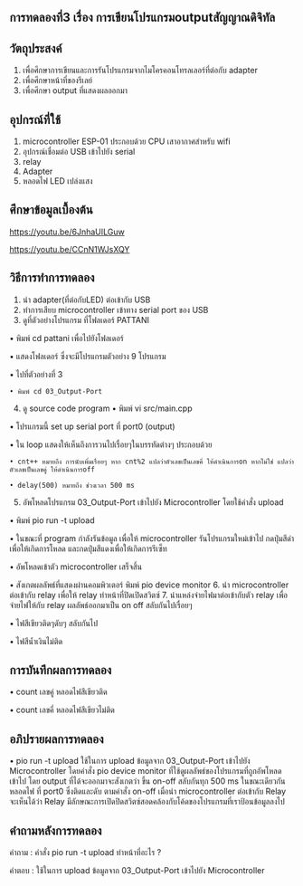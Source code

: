 ## การทดลองที่3 เรื่อง การเขียนโปรแกรมoutputสัญญาณดิจิทัล

## วัตถุประสงค์
1. เพื่อศึกษาการเขียนและการรันโปรแกรมจากไมโครคอนโทรลเลอร์ที่ต่อกับ adapter
2. เพื่อศึกษาหน้าที่ของรีเลย์
3. เพื่อศึกษา output ที่แสดงผลออกมา
 
## อุปกรณ์ที่ใช้
1. microcontroller ESP-01 ประกอบด้วย CPU เสาอากาศสำหรับ wifi
2. อุปกรณ์เชื่อมต่อ USB เข้าไปยัง serial
3. relay
4. Adapter
5. หลอดไฟ LED เปล่งแสง

## ศึกษาข้อมูลเบื้องต้น
  https://youtu.be/6JnhaUILGuw
  
  https://youtu.be/CCnN1WJsXQY

## วิธีการทำการทดลอง
1. นำ adapter(ที่ต่อกับLED) ต่อเข้ากับ USB
2. ทำการเสียบ microcontroller เข้าทาง serial port ของ USB
3. ดูที่ตัวอย่างโปรแกรม ที่โฟลเดอร์ PATTANI
  
  • พิมพ์ cd pattani เพื่อไปยังโฟลเดอร์
  
  • แสดงโฟลเดอร์ ซึ่งจะมีโปรแกรมตัวอย่าง 9 โปรแกรม
  
  • ไปที่ตัวอย่างที่ 3
    
    • พิมพ์ cd 03_Output-Port
4. ดู source code program 
  • พิมพ์ vi src/main.cpp
  
  • โปรแกรมนี้ set up serial port ที่ port0 (output)
  
  • ใน loop แสดงให้เห็นถึงการวนไปเรื่อยๆในบรรทัดต่างๆ ประกอบด้วย
  
    • cnt++ หมายถึง การนับเพิ่มเรื่อยๆ หาก cnt%2 แปลว่าตัวเลขเป็นเลขคี่ ให้ดำเนินการon หากไม่ใช่ แปลว่า ตัวเลขเป็นเลขคู่ ให้ดำเนินการoff
    
    • delay(500) หมายถึง ช่วงเวลา 500 ms
5. อัพโหลดโปรแกรม 03_Output-Port เข้าไปยัง Microcontroller โดยใช้คำสั่ง upload
  
  • พิมพ์ pio run -t upload
  
  • ในขณะที่ program กำลังรันข้อมูล เพื่อให้ microcontroller รันโปรแกรมใหม่เข้าไป กดปุ่มสีดำเพื่อให้เกิดการโหลด และกดปุ่มสีแดงเพื่อให้เกิดการรีเซ็ท
  
  • อัพโหลดเข้าตัว microcontroller เสร็จสิ้น
  
  • สังเกตผลลัพธ์ที่แสดงผ่านคอมพิวเตอร์ พิมพ์ pio device monitor 
6. นำ microcontroller ต่อเข้ากับ relay เพื่อให้ relay ทำหน้าที่ปิดเปิดสวิตซ์
7. นำแหล่งจ่ายไฟมาต่อเข้ากับตัว relay เพื่อจ่ายไฟให้กับ relay ผลลัพธ์ออกมาเป็น on off สลับกันไปเรื่อยๆ 
  
  • ไฟสีเขียวติดๆดับๆ สลับกันไป
  
  • ไฟสีน้ำเงินไม่ติด

## การบันทึกผลการทดลอง
 • count เลขคู่ หลอดไฟสีเขียวติด
 
 • count เลขคี่ หลอดไฟสีเขียวไม่ติด
 
## อภิปรายผลการทดลอง
  • pio run -t upload ใช้ในการ upload ข้อมูลจาก 03_Output-Port เข้าไปยัง Microcontroller โดยคำสั่ง pio device monitor ที่ใช้ดูผลลัพธ์ของโปรแกรมที่ถูกอัพโหลดเข้าไป โดย output ที่ได้จะออกมาจะสังเกตว่า ขึ้น on-off สลับกันทุก 500 ms ในขณะเดียวกันหลอดไฟ ที่ port0 ซึ่งติดและดับ ตามคำสั่ง on-off เมื่อนำ microcontroller ต่อเข้ากับ Relay จะเห็นได้ว่า Relay มีลักษณะการเปิดปิดสวิตซ์สอดคล้องกับโค้ดของโปรแกรมที่เราป้อนข้อมูลลงไป

## คำถามหลังการทดลอง 
 คำถาม : คำสั่ง pio run -t upload ทำหน้าที่อะไร ?

 คำตอบ : ใช้ในการ upload ข้อมูลจาก 03_Output-Port เข้าไปยัง Microcontroller 

